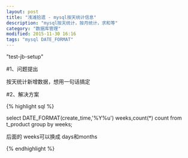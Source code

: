 ```yaml
---
layout: post
title: "浅滩拾遗 - mysql按天统计信息"
description: "mysql按天统计，按月统计，求和等"
category: "数据库管理"
modified: 2015-11-30 16:16
tags: "mysql DATE_FORMAT"
---
```

"test-jb-setup"

#1、问题提出

按天统计新增数据，想用一句话搞定

#2、解决方案

{% highlight sql  %} 

select DATE_FORMAT(create_time,'%Y%u') weeks,count(*) count from t_product group by weeks;  

后面的 weeks可以换成 days和months

{% endhighlight %} 